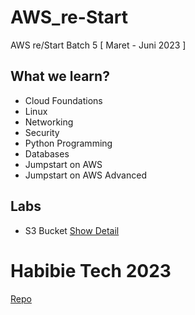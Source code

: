 # AWS_re-Start
AWS re/Start Batch 5 [ Maret - Juni 2023 ]

## What we learn?
- Cloud Foundations
- Linux
- Networking
- Security
- Python Programming
- Databases
- Jumpstart on AWS
- Jumpstart on AWS Advanced

## Labs
- S3 Bucket [Show Detail](http://maulanakavaldo-wstatic.s3-website-ap-southeast-1.amazonaws.com/)

# Habibie Tech 2023
  [Repo](https://github.com/maulanakavaldo/Emotion_Recognition)
